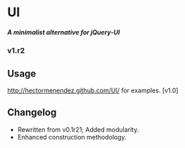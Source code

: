 #     UI
##### A minimalist alternative for jQuery-UI
###   v1.r2

## Usage
http://hectormenendez.github.com/UI/ for examples. [v1.0]

## Changelog
- Rewritten from v0.1r21; Added modularity.
- Enhanced construction methodology.
